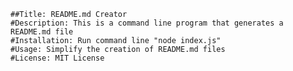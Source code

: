 
    ##Title: README.md Creator
    #Description: This is a command line program that generates a README.md file
    #Installation: Run command line "node index.js"
    #Usage: Simplify the creation of README.md files
    #License: MIT License
    